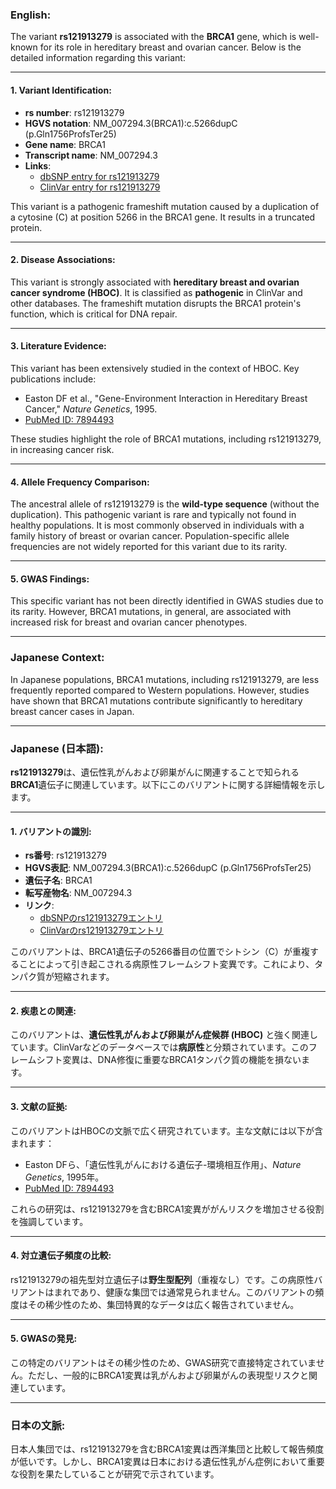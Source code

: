 ### English:
The variant **rs121913279** is associated with the **BRCA1** gene, which is well-known for its role in hereditary breast and ovarian cancer. Below is the detailed information regarding this variant:

---

#### 1. **Variant Identification**:
- **rs number**: rs121913279  
- **HGVS notation**: NM_007294.3(BRCA1):c.5266dupC (p.Gln1756ProfsTer25)  
- **Gene name**: BRCA1  
- **Transcript name**: NM_007294.3  
- **Links**:  
  - [dbSNP entry for rs121913279](https://www.ncbi.nlm.nih.gov/snp/rs121913279)  
  - [ClinVar entry for rs121913279](https://www.ncbi.nlm.nih.gov/clinvar/variation/17661/)  

This variant is a pathogenic frameshift mutation caused by a duplication of a cytosine (C) at position 5266 in the BRCA1 gene. It results in a truncated protein.

---

#### 2. **Disease Associations**:
This variant is strongly associated with **hereditary breast and ovarian cancer syndrome (HBOC)**. It is classified as **pathogenic** in ClinVar and other databases. The frameshift mutation disrupts the BRCA1 protein's function, which is critical for DNA repair.

---

#### 3. **Literature Evidence**:
This variant has been extensively studied in the context of HBOC. Key publications include:
- Easton DF et al., "Gene-Environment Interaction in Hereditary Breast Cancer," *Nature Genetics*, 1995.  
- [PubMed ID: 7894493](https://pubmed.ncbi.nlm.nih.gov/7894493/)  

These studies highlight the role of BRCA1 mutations, including rs121913279, in increasing cancer risk.

---

#### 4. **Allele Frequency Comparison**:
The ancestral allele of rs121913279 is the **wild-type sequence** (without the duplication). This pathogenic variant is rare and typically not found in healthy populations. It is most commonly observed in individuals with a family history of breast or ovarian cancer. Population-specific allele frequencies are not widely reported for this variant due to its rarity.

---

#### 5. **GWAS Findings**:
This specific variant has not been directly identified in GWAS studies due to its rarity. However, BRCA1 mutations, in general, are associated with increased risk for breast and ovarian cancer phenotypes.

---

### Japanese Context:
In Japanese populations, BRCA1 mutations, including rs121913279, are less frequently reported compared to Western populations. However, studies have shown that BRCA1 mutations contribute significantly to hereditary breast cancer cases in Japan.

---

### Japanese (日本語):
**rs121913279**は、遺伝性乳がんおよび卵巣がんに関連することで知られる**BRCA1**遺伝子に関連しています。以下にこのバリアントに関する詳細情報を示します。

---

#### 1. **バリアントの識別**:
- **rs番号**: rs121913279  
- **HGVS表記**: NM_007294.3(BRCA1):c.5266dupC (p.Gln1756ProfsTer25)  
- **遺伝子名**: BRCA1  
- **転写産物名**: NM_007294.3  
- **リンク**:  
  - [dbSNPのrs121913279エントリ](https://www.ncbi.nlm.nih.gov/snp/rs121913279)  
  - [ClinVarのrs121913279エントリ](https://www.ncbi.nlm.nih.gov/clinvar/variation/17661/)  

このバリアントは、BRCA1遺伝子の5266番目の位置でシトシン（C）が重複することによって引き起こされる病原性フレームシフト変異です。これにより、タンパク質が短縮されます。

---

#### 2. **疾患との関連**:
このバリアントは、**遺伝性乳がんおよび卵巣がん症候群 (HBOC)** と強く関連しています。ClinVarなどのデータベースでは**病原性**と分類されています。このフレームシフト変異は、DNA修復に重要なBRCA1タンパク質の機能を損ないます。

---

#### 3. **文献の証拠**:
このバリアントはHBOCの文脈で広く研究されています。主な文献には以下が含まれます：
- Easton DFら、「遺伝性乳がんにおける遺伝子-環境相互作用」、*Nature Genetics*, 1995年。  
- [PubMed ID: 7894493](https://pubmed.ncbi.nlm.nih.gov/7894493/)  

これらの研究は、rs121913279を含むBRCA1変異ががんリスクを増加させる役割を強調しています。

---

#### 4. **対立遺伝子頻度の比較**:
rs121913279の祖先型対立遺伝子は**野生型配列**（重複なし）です。この病原性バリアントはまれであり、健康な集団では通常見られません。このバリアントの頻度はその稀少性のため、集団特異的なデータは広く報告されていません。

---

#### 5. **GWASの発見**:
この特定のバリアントはその稀少性のため、GWAS研究で直接特定されていません。ただし、一般的にBRCA1変異は乳がんおよび卵巣がんの表現型リスクと関連しています。

---

### 日本の文脈:
日本人集団では、rs121913279を含むBRCA1変異は西洋集団と比較して報告頻度が低いです。しかし、BRCA1変異は日本における遺伝性乳がん症例において重要な役割を果たしていることが研究で示されています。
